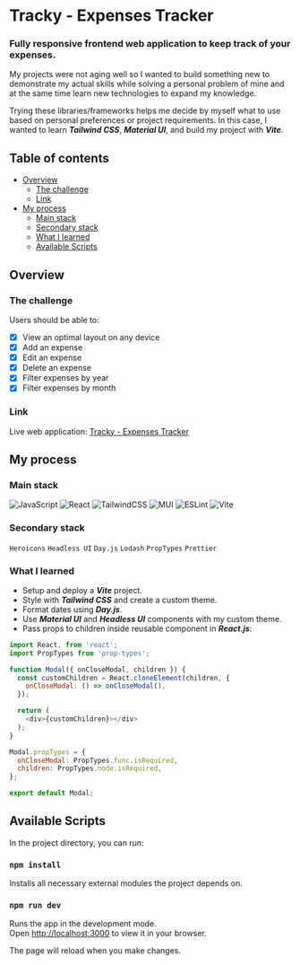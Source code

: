 # Tracky - Expenses Tracker

### Fully responsive frontend web application to keep track of your expenses.

My projects were not aging well so I wanted to build something new to demonstrate my actual skills while solving a personal problem of mine and at the same time learn new technologies to expand my knowledge.

Trying these libraries/frameworks helps me decide by myself what to use based on personal preferences or project requirements. In this case, I wanted to learn ***Tailwind CSS***, ***Material UI***, and build my project with ***Vite***.

## Table of contents

- [Overview](#overview)
  - [The challenge](#the-challenge)
  - [Link](#link)
- [My process](#my-process)
  - [Main stack](#main-stack)
  - [Secondary stack](#secondary-stack)
  - [What I learned](#what-i-learned)
  - [Available Scripts](#available-scripts)

## Overview

### The challenge

Users should be able to:

- [X] View an optimal layout on any device
- [X] Add an expense
- [X] Edit an expense
- [X] Delete an expense
- [X] Filter expenses by year
- [X] Filter expenses by month

### Link

Live web application: [Tracky - Expenses Tracker](https://nicopuegher.github.io/expenses-tracker/)

## My process

### Main stack

![JavaScript](https://img.shields.io/badge/javascript-%23323330.svg?style=for-the-badge&logo=javascript&logoColor=%23F7DF1E)
![React](https://img.shields.io/badge/react-%2320232a.svg?style=for-the-badge&logo=react&logoColor=%2361DAFB)
![TailwindCSS](https://img.shields.io/badge/tailwindcss-%2338B2AC.svg?style=for-the-badge&logo=tailwind-css&logoColor=white)
![MUI](https://img.shields.io/badge/MUI-%230081CB.svg?style=for-the-badge&logo=mui&logoColor=white)
![ESLint](https://img.shields.io/badge/ESLint-4B3263?style=for-the-badge&logo=eslint&logoColor=white)
![Vite](https://img.shields.io/badge/vite-%23646CFF.svg?style=for-the-badge&logo=vite&logoColor=white)

### Secondary stack

`Heroicons` `Headless UI` `Day.js` `Lodash` `PropTypes` `Prettier`

### What I learned

- Setup and deploy a ***Vite*** project.
- Style with ***Tailwind CSS*** and create a custom theme.
- Format dates using ***Day.js***.
- Use ***Material UI*** and ***Headless UI*** components with my custom theme.
- Pass props to children inside reusable component in ***React.js***:


```js
import React, from 'react';
import PropTypes from 'prop-types';

function Modal({ onCloseModal, children }) {
  const customChildren = React.cloneElement(children, {
    onCloseModal: () => onCloseModal(),
  });

  return (
	<div>{customChildren}></div>
  );
}

Modal.propTypes = {
  onCloseModal: PropTypes.func.isRequired,
  children: PropTypes.node.isRequired,
};

export default Modal;
```

## Available Scripts

In the project directory, you can run:

### `npm install`
Installs all necessary external modules the project depends on.

### `npm run dev`

Runs the app in the development mode.\
Open [http://localhost:3000](http://localhost:3000) to view it in your browser.

The page will reload when you make changes.
